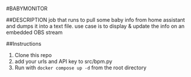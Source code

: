 #BABYMONITOR

##DESCRIPTION
job that runs to pull some baby info from home assistant and dumps it into a text file. use case is to display & update the info on an embedded OBS stream

##Instructions
1. Clone this repo
2. add your urls and API key to src/bpm.py
3. Run with `docker compose up -d` from the root directory
